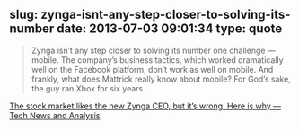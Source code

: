 slug: zynga-isnt-any-step-closer-to-solving-its-number
date: 2013-07-03 09:01:34
type: quote
---

> Zynga isn’t any step closer to solving its number one challenge — mobile. The company’s business tactics, which worked dramatically well on the Facebook platform, don’t work as well on mobile. And frankly, what does Mattrick really know about mobile? For God’s sake, the guy ran Xbox for six years.

[The stock market likes the new Zynga CEO, but it’s wrong. Here is why — Tech News and Analysis](http://gigaom.com/2013/07/02/the-stock-market-likes-the-new-zynga-ceo-but-its-wrong-here-is-why/)
